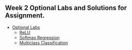 ## Week 2 Optional Labs and Solutions for Assignment.
* [Optional Labs](https://github.com/vhoang1206/Coursera-Machine-Learning-Specialization/tree/main/Course%202%20-%20Advanced%20Learning%20Algorithms/Course%202%20-%20Week%202/Labs)
   * [ReLU](https://github.com/vhoang1206/Coursera-Machine-Learning-Specialization/blob/main/Course%202%20-%20Advanced%20Learning%20Algorithms/Course%202%20-%20Week%201/Labs/C2_W1_Lab01_Neurons_and_Layers.ipynb)
   * [Softmax Regression](https://github.com/vhoang1206/Coursera-Machine-Learning-Specialization/blob/main/Course%202%20-%20Advanced%20Learning%20Algorithms/Course%202%20-%20Week%201/Labs/C2_W1_Lab02_CoffeeRoasting_TF.ipynb)
   * [Multiclass Classification](https://github.com/vhoang1206/Coursera-Machine-Learning-Specialization/blob/main/Course%202%20-%20Advanced%20Learning%20Algorithms/Course%202%20-%20Week%201/Labs/C2_W1_Lab03_CoffeeRoasting_Numpy.ipynb)
